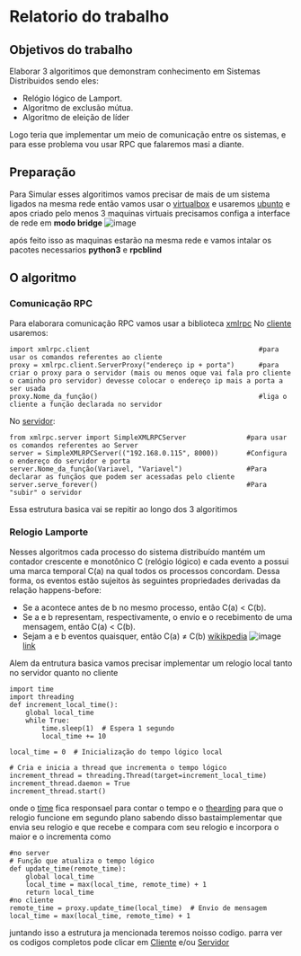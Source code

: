 # Relatorio do trabalho
## Objetivos do trabalho
Elaborar 3 algoritimos que demonstram conhecimento em Sistemas Distribuidos sendo eles:
- Relógio lógico de Lamport.
- Algoritmo de exclusão mútua.
- Algoritmo de eleição de líder

Logo teria que implementar um meio de comunicação entre os sistemas, e para esse problema vou usar RPC que falaremos masi a diante.

## Preparação 
Para Simular esses algoritimos vamos precisar de mais de um sistema ligados na mesma rede então vamos usar o [virtualbox](https://www.virtualbox.org/) e usaremos [ubunto](https://ubuntu.com/download)
e apos criado pelo menos 3 maquinas virtuais precisamos configa a interface de rede em  __modo bridge__ 
![image](https://github.com/ArimaBatista/mc714/assets/80778627/13061a02-d53c-42d6-8a62-a799ce49da11)

após feito isso as maquinas estarão na mesma rede e vamos intalar os pacotes necessarios __python3__ e __rpcblind__ 

## O algoritmo
### Comunicação RPC
Para elaborara comunicação RPC vamos usar a biblioteca [xmlrpc](https://docs.python.org/pt-br/3/library/xmlrpc.html)
No [cliente](https://docs.python.org/pt-br/3/library/xmlrpc.client.html#module-xmlrpc.client) usaremos:
```
import xmlrpc.client                                          #para usar os comandos referentes ao cliente
proxy = xmlrpc.client.ServerProxy("endereço ip + porta")      #para criar o proxy para o servidor (mais ou menos oque vai fala pro cliente o caminho pro servidor) devesse colocar o endereço ip mais a porta a ser usada
proxy.Nome_da_função()                                        #liga o cliente a função declarada no servidor
```
No [servidor](https://docs.python.org/pt-br/3/library/xmlrpc.server.html#module-xmlrpc.server):
```
from xmlrpc.server import SimpleXMLRPCServer               #para usar os comandos referentes ao Server
server = SimpleXMLRPCServer(("192.168.0.115", 8000))       #Configura o endereço do servidor e porta
server.Nome_da_função(Variavel, "Variavel")                #Para declarar as funçãos que podem ser acessadas pelo cliente
server.serve_forever()                                     #Para "subir" o servidor
```
Essa estrutura basica vai se repitir ao longo dos 3 algoritimos 
### Relogio Lamporte
Nesses algoritmos cada processo do sistema distribuído mantém um contador crescente e monotônico C (relógio lógico) e cada evento a possui uma marca temporal C(a) na qual todos os processos concordam. Dessa forma, os eventos estão sujeitos às seguintes propriedades derivadas da relação happens-before:
* Se a acontece antes de b no mesmo processo, então C(a) < C(b).
* Se a e b representam, respectivamente, o envio e o recebimento de uma mensagem, então C(a) < C(b).
* Sejam a e b eventos quaisquer, então C(a) ≠ C(b)
[wikikpedia](https://pt.wikipedia.org/wiki/Rel%C3%B3gios_de_Lamport)
![image](https://github.com/ArimaBatista/mc714/assets/80778627/d37d8d84-bfc6-4b69-b8d4-061680ce0b65)
  [link](https://angelicaribeirodotcom.wordpress.com/2017/09/02/sistemas-distribuidos/)

Alem da entrutura basica vamos precisar implementar um relogio local tanto no servidor quanto no cliente
```
import time
import threading
def increment_local_time():
    global local_time
    while True:
        time.sleep(1)  # Espera 1 segundo
        local_time += 10

local_time = 0  # Inicialização do tempo lógico local

# Cria e inicia a thread que incrementa o tempo lógico
increment_thread = threading.Thread(target=increment_local_time)
increment_thread.daemon = True
increment_thread.start()
```
onde o [time](https://docs.python.org/3/library/time.html) fica responsael para contar o tempo e o [thearding](https://docs.python.org/3/library/threading.html) para que o relogio funcione em segundo plano
sabendo disso bastaimplementar que envia seu relogio e que recebe e compara com seu relogio e incorpora o maior e o incrementa como
```
#no server
# Função que atualiza o tempo lógico
def update_time(remote_time):
    global local_time
    local_time = max(local_time, remote_time) + 1
    return local_time
#no cliente
remote_time = proxy.update_time(local_time)  # Envio de mensagem
local_time = max(local_time, remote_time) + 1
```
juntando isso a estrutura ja mencionada teremos noisso codigo.
parra ver os codigos completos pode clicar em [Cliente](https://github.com/ArimaBatista/mc714/blob/main/timeclient.py) e/ou [Servidor](https://github.com/ArimaBatista/mc714/blob/main/timeserve.py)

